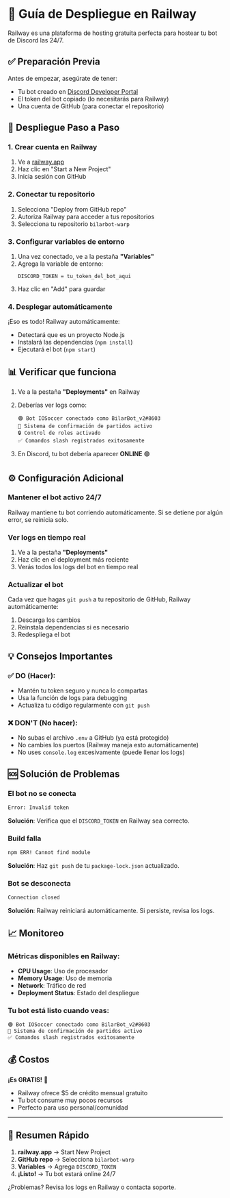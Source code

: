 # 🚂 Guía de Despliegue en Railway

Railway es una plataforma de hosting gratuita perfecta para hostear tu bot de Discord las 24/7.

## ✅ Preparación Previa

Antes de empezar, asegúrate de tener:
- Tu bot creado en [Discord Developer Portal](https://discord.com/developers/applications)
- El token del bot copiado (lo necesitarás para Railway)
- Una cuenta de GitHub (para conectar el repositorio)

## 🚀 Despliegue Paso a Paso

### 1. Crear cuenta en Railway
1. Ve a [railway.app](https://railway.app)
2. Haz clic en "Start a New Project"
3. Inicia sesión con GitHub

### 2. Conectar tu repositorio
1. Selecciona "Deploy from GitHub repo"
2. Autoriza Railway para acceder a tus repositorios
3. Selecciona tu repositorio `bilarbot-warp`

### 3. Configurar variables de entorno
1. Una vez conectado, ve a la pestaña **"Variables"**
2. Agrega la variable de entorno:
   ```
   DISCORD_TOKEN = tu_token_del_bot_aqui
   ```
3. Haz clic en "Add" para guardar

### 4. Desplegar automáticamente
¡Eso es todo! Railway automáticamente:
- Detectará que es un proyecto Node.js
- Instalará las dependencias (`npm install`)
- Ejecutará el bot (`npm start`)

## 📊 Verificar que funciona

1. Ve a la pestaña **"Deployments"** en Railway
2. Deberías ver logs como:
   ```
   🟢 Bot IOSoccer conectado como BilarBot_v2#8603
   📅 Sistema de confirmación de partidos activo
   🔒 Control de roles activado
   ✅ Comandos slash registrados exitosamente
   ```

3. En Discord, tu bot debería aparecer **ONLINE** 🟢

## ⚙️ Configuración Adicional

### Mantener el bot activo 24/7
Railway mantiene tu bot corriendo automáticamente. Si se detiene por algún error, se reinicia solo.

### Ver logs en tiempo real
1. Ve a la pestaña **"Deployments"**
2. Haz clic en el deployment más reciente
3. Verás todos los logs del bot en tiempo real

### Actualizar el bot
Cada vez que hagas `git push` a tu repositorio de GitHub, Railway automáticamente:
1. Descarga los cambios
2. Reinstala dependencias si es necesario
3. Redespliega el bot

## 💡 Consejos Importantes

### ✅ DO (Hacer):
- Mantén tu token seguro y nunca lo compartas
- Usa la función de logs para debugging
- Actualiza tu código regularmente con `git push`

### ❌ DON'T (No hacer):
- No subas el archivo `.env` a GitHub (ya está protegido)
- No cambies los puertos (Railway maneja esto automáticamente)
- No uses `console.log` excesivamente (puede llenar los logs)

## 🆘 Solución de Problemas

### El bot no se conecta
```bash
Error: Invalid token
```
**Solución**: Verifica que el `DISCORD_TOKEN` en Railway sea correcto.

### Build falla
```bash
npm ERR! Cannot find module
```
**Solución**: Haz `git push` de tu `package-lock.json` actualizado.

### Bot se desconecta
```bash
Connection closed
```
**Solución**: Railway reiniciará automáticamente. Si persiste, revisa los logs.

## 📈 Monitoreo

### Métricas disponibles en Railway:
- **CPU Usage**: Uso de procesador
- **Memory Usage**: Uso de memoria
- **Network**: Tráfico de red
- **Deployment Status**: Estado del despliegue

### Tu bot está listo cuando veas:
```bash
🟢 Bot IOSoccer conectado como BilarBot_v2#8603
📅 Sistema de confirmación de partidos activo
✅ Comandos slash registrados exitosamente
```

## 💰 Costos

**¡Es GRATIS!** 🎉
- Railway ofrece $5 de crédito mensual gratuito
- Tu bot consume muy pocos recursos
- Perfecto para uso personal/comunidad

---

## 🎯 Resumen Rápido

1. **railway.app** → Start New Project
2. **GitHub repo** → Selecciona `bilarbot-warp`
3. **Variables** → Agrega `DISCORD_TOKEN`
4. **¡Listo!** → Tu bot estará online 24/7

¿Problemas? Revisa los logs en Railway o contacta soporte.
